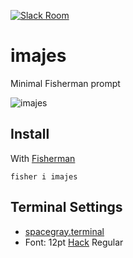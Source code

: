 [![Slack Room][slack-badge]][slack-link]

# imajes

Minimal Fisherman prompt

![imajes]

## Install

With [Fisherman]

```fish
fisher i imajes
```

## Terminal Settings

* [spacegray.terminal]
* Font: 12pt [Hack](https://github.com/chrissimpkins/Hack) Regular

[slack-link]: https://fisherman-wharf.herokuapp.com/
[slack-badge]: https://img.shields.io/badge/slack-join%20the%20chat-00B9FF.svg?style=flat-square
[Fisherman]: https://github.com/fisherman/fisherman
[imajes]: https://cloud.githubusercontent.com/assets/7693001/14402449/38cb061a-fe4b-11e5-8daf-d785f6929eec.png
[spacegray.terminal]: https://github.com/sijad/fm-imajes/raw/master/spacegray.terminal
